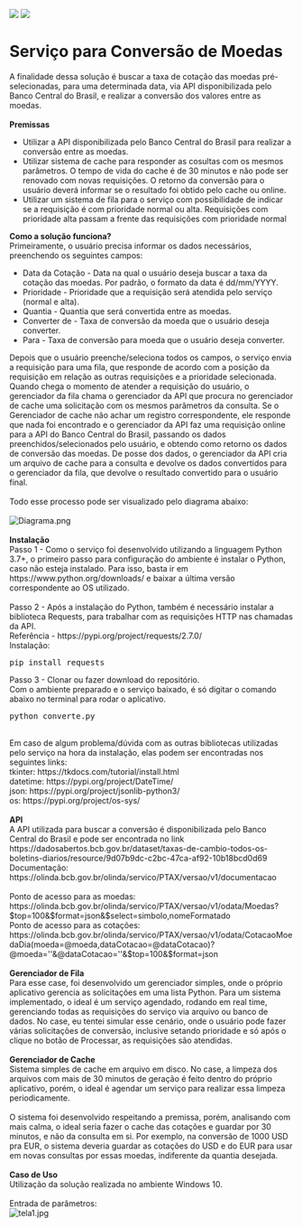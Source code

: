 <a href="https://www.linkedin.com/in/fabiocamposgp/" target="blank"><img src="https://img.shields.io/badge/Author-Fabio%20Campos-green" /></a> <img src="https://img.shields.io/badge/python-3.7%2B-blue" />

<h1>Serviço para Conversão de Moedas</h1>
A finalidade dessa solução é buscar a taxa de cotação das moedas pré-selecionadas, para uma determinada data, via API disponibilizada pelo Banco Central do Brasil, e realizar a conversão dos valores entre as moedas.
<br><br>
<b>Premissas</b>
<ul>
    <li>Utilizar a API disponibilizada pelo Banco Central do Brasil para realizar a conversão entre as moedas.</li>
    <li>Utilizar sistema de cache para responder as cosultas com os mesmos parâmetros. O tempo de vida do cache é de 30 minutos e não pode ser renovado com novas requisições. O retorno da conversão para o usuário deverá informar se o resultado foi obtido pelo cache ou online.</li>
    <li>Utilizar um sistema de fila para o serviço com possibilidade de indicar se a requisição é com prioridade normal ou alta. Requisições com prioridade alta passam a frente das requisições com prioridade normal</li>
</ul>

<b>Como a solução funciona?</b><br>
Primeiramente, o usuário precisa informar os dados necessários, preenchendo os seguintes campos:
<ul>
  <li>Data da Cotação - Data na qual o usuário deseja buscar a taxa da cotação das moedas. Por padrão, o formato da data é dd/mm/YYYY.</li>
  <li>Prioridade - Prioridade que a requisição será atendida pelo serviço (normal e alta).</li>
  <li>Quantia - Quantia que será convertida entre as moedas.</li>
  <li>Converter de - Taxa de conversão da moeda que o usuário deseja converter.</li>
  <li>Para - Taxa de conversão para moeda que o usuário deseja converter.</li>
</ul>
Depois que o usuário preenche/seleciona todos os campos, o serviço envia a requisição para uma fila, que responde de acordo com a posição da requisição em relação as outras requisições e a prioridade selecionada. Quando chega o momento de atender a requisição do usuário, o gerenciador da fila chama o gerenciador da API que procura no gerenciador de cache uma solicitação com os mesmos parâmetros da consulta. Se o Gerenciador de cache não achar um registro correspondente, ele responde que nada foi encontrado e o gerenciador da API faz uma requisição online para a API do Banco Central do Brasil, passando os dados preenchidos/selecionados pelo usuário, e obtendo como retorno os dados de conversão das moedas. De posse dos dados, o gerenciador da API cria um arquivo de cache para a consulta e devolve os dados convertidos para o gerenciador da fila, que devolve o resultado convertido para o usuário final.
<br><br>
Todo esse processo pode ser visualizado pelo diagrama abaixo:
<br><br>
<img src="https://github.com/fcampos300/Conversao-Moedas/blob/master/Diagrama.png?raw=true" alt="Diagrama.png">
<br><br>
<b>Instalação</b><br>
Passo 1 - Como o serviço foi desenvolvido utilizando a linguagem Python 3.7+, o primeiro passo para configuração do ambiente é instalar o Python, caso não esteja instalado. Para isso, basta ir em https://www.python.org/downloads/ e baixar a última versão correspondente ao OS utilizado.
<br><br>
Passo 2 - Após a instalação do Python, também é necessário instalar a biblioteca Requests, para trabalhar com as requisições HTTP nas chamadas da API.<br>
Referência - https://pypi.org/project/requests/2.7.0/<br>
Instalação:<br>
<pre>pip install requests</pre>
Passo 3 - Clonar ou fazer download do repositório.<br>
Com o ambiente preparado e o serviço baixado, é só digitar o comando abaixo no terminal para rodar o aplicativo.
<pre>python converte.py</pre>
<br>
Em caso de algum problema/dúvida com as outras bibliotecas utilizadas pelo serviço na hora da instalação, elas podem ser encontradas nos seguintes links:<br>
tkinter: https://tkdocs.com/tutorial/install.html<br>
datetime: https://pypi.org/project/DateTime/<br>
json: https://pypi.org/project/jsonlib-python3/<br>
os: https://pypi.org/project/os-sys/<br>
<br>
<b>API</b><br>
A API utilizada para buscar a conversão é disponibilizada pelo Banco Central do Brasil e pode ser encontrada no link 
https://dadosabertos.bcb.gov.br/dataset/taxas-de-cambio-todos-os-boletins-diarios/resource/9d07b9dc-c2bc-47ca-af92-10b18bcd0d69<br>
Documentação: https://olinda.bcb.gov.br/olinda/servico/PTAX/versao/v1/documentacao
<br><br>
Ponto de acesso para as moedas:<br>
https://olinda.bcb.gov.br/olinda/servico/PTAX/versao/v1/odata/Moedas?$top=100&$format=json&$select=simbolo,nomeFormatado<br>
Ponto de acesso para as cotações:<br>
https://olinda.bcb.gov.br/olinda/servico/PTAX/versao/v1/odata/CotacaoMoedaDia(moeda=@moeda,dataCotacao=@dataCotacao)?@moeda=''&@dataCotacao=''&$top=100&$format=json
<br><br>
<b>Gerenciador de Fila</b><br>
Para esse case, foi desenvolvido um gerenciador simples, onde o próprio aplicativo gerencia as solicitações em uma lista Python. Para um sistema implementado, o ideal é um serviço agendado, rodando em real time, gerenciando todas as requisições do serviço via arquivo ou banco de dados. No case, eu tentei simular esse cenário, onde o usuário pode fazer várias solicitações de conversão, inclusive setando prioridade e só após o clique no botão de Processar, as requisições são atendidas.
<br><br>
<b>Gerenciador de Cache</b><br>
Sistema simples de cache em arquivo em disco. No case, a limpeza dos arquivos com mais de 30 minutos de geração é feito dentro do próprio aplicativo, porém, o ideal é agendar um serviço para realizar essa limpeza periodicamente. 
<br><br>
O sistema foi desenvolvido respeitando a premissa, porém, analisando com mais calma, o ideal seria fazer o cache das cotações e guardar por 30 minutos, e não da consulta em si. Por exemplo, na conversão de 1000 USD pra EUR, o sistema deveria guardar as cotações do USD e do EUR para usar em novas consultas por essas moedas, indiferente da quantia desejada.
<br><br>
<b>Caso de Uso</b><br>
Utilização da solução realizada no ambiente Windows 10.
<br><br>
Entrada de parâmetros:<br>
<img src="https://github.com/fcampos300/Conversao-Moedas/blob/master/tela1.jpg?raw=true" alt="tela1.jpg">
